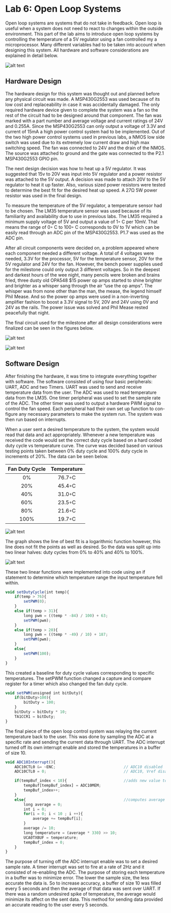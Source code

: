 # Lab 6: Open Loop Systems

Open loop systems are systems that do not take in feedback. Open loop is useful when a system does not need to react to changes within the outside environment. This part of the lab aims to introduce open loop systems by controlling the temperature of a 5V regulator using a fan controlled my a microprocessor. Many different variables had to be taken into account when designing this system. All hardware and software considerations are explained in detail below.

![alt text](
https://github.com/RU09342/milestone-2-closed-loop-controls-kool-kats/blob/master/Pics/temp58-40.gif)


## Hardware Design

The hardware design for this system was thought out and planned before any physical
circuit was made. A MSP430G2553 was used because of its low cost and replaceability
in case it was accidentally damaged. The only required hardware device given to
complete the system was a fan so the rest of the circuit had to be designed around
that component. The fan was marked with a part number and average voltage and
current ratings of 24V and 0.255A. Since the MSP430G2553 can only output a voltage
of 3.3V and current of 15mA a high power control system had to be implemented.
Out of the two high power control systems used in previous labs, a NMOS low side
switch was used due to its extremely low current draw and high max switching speed.
The fan was connected to 24V and the drain of the NMOS. The source was attached
to ground and the gate was connected to the P2.1 MSP430G2553 GPIO pin.

The next design decision was how to heat up a 5V regulator. It was suggested that
15v to 20V was input into 5V regulator and a power resistor was attached to the 5V
output. A decision was made to attach 20V to the 5V regulator to heat it up faster.
Also, various sized power resistors were tested to determine the best fit for the desired heat up speed. A 27Ω 5W power resistor was used in the final design.

To measure the temperature of the 5V regulator, a temperature sensor had to be
chosen. The LM35 temperature sensor was used because of its familiarity and availability due to use in previous
labs. The LM35 required a minimum supply voltage of 5V and
output a value of 1◦ C per 10mV. That means the range of 0◦ C to 100◦ C corresponds
to 0V to 1V which can be easily read through an ADC pin of the MSP430G2553. P1.7
was used as the ADC pin.

After all circuit components were decided on, a problem appeared where each component
needed a different voltage. A total of 4 voltages were needed, 3.3V for the processor, 5V for the temperature sensor, 20V for the 5V regulator and 24V for the
fan. However, the bench power supplies used for the milestone could only output 3
different voltages. So in the deepest and darkest hours of the wee night, many pencils
were broken and brains fried, three dusty old OPA548 $15 power op amps started to shine brighter and brighter as a whisper sang through the air ”use the op amps”.
The whisper was from none other than the man, the mease, the legend himself Phil Mease. And so the power op amps were used in a non-inverting amplifier fashion to
boost a 3.3V signal to 5V, 20V and 24V using 0V and 24V as the rails. The power
issue was solved and Phil Mease rested peacefully that night.

The final circuit used for the milestone after all design considerations were finalized
can be seen in the figures below.

![alt text](https://github.com/RU09342/lab-6taking-control-over-your-embedded-life-team-tanner-and-russell/blob/master/Open%20Loop%20Systems/pics/Schematic.JPG)

![alt text](https://github.com/RU09342/lab-6taking-control-over-your-embedded-life-team-tanner-and-russell/blob/master/Open%20Loop%20Systems/pics/Circuit.jpg)

## Software Design

After finishing the hardware, it was time to integrate everything together with software.
The software consisted of using four basic peripherals: UART, ADC and two Timers.
UART was used to send and receive temperature data from the user. The ADC was
used to read temperature data from the LM35. One timer peripheral was used to set
the sample rate of the ADC. The other timer was used to output a hardware PWM
signal to control the fan speed. Each peripheral had their own set up function to con-
figure any necessary parameters to make the system run. The system was then run
based on interrupts.

When a user sent a desired temperature to the system, the system would read that
data and act appropriately. Whenever a new temperature was received the code
would set the correct duty cycle based on a hard coded duty cycle vs temperature
curve. The curve was decided based on various testing points taken between 0%
duty cycle and 100% duty cycle in increments of 20%. The data can be seen below.

|Fan Duty Cycle | Temperature   |
|:-------------:|:-------------:|
| 0%            | 76.7◦C        |
|20%            | 45.4◦C        |
|40%            | 31.0◦C        |
|60%            | 23.5◦C        |
|80%            | 21.6◦C        |
|100%           | 19.7◦C        |

![alt text](https://github.com/RU09342/lab-6taking-control-over-your-embedded-life-team-tanner-and-russell/blob/master/Open%20Loop%20Systems/pics/Duty%20Cycle%20vs%20Temp.JPG)

The graph shows the line of best fit is a logarithmic function however, this line does
not fit the points as well as desired. So the data was split up into two linear halves: duty cycles from 0% to 40% and 40% to 100%.

![alt text](https://github.com/RU09342/lab-6taking-control-over-your-embedded-life-team-tanner-and-russell/blob/master/Open%20Loop%20Systems/pics/Linearized%20Curves.JPG)

These two linear functions were implemented into code using an if statement to determine which temperature range the input temperature fell within.

```javascript
void setDutyCycle(int temp){
    if(temp > 76){
        setPWM(0);
    }
    else if(temp > 31){
        long pwm = ((temp * -84) / 100) + 63;
        setPWM(pwm);
    }
    else if(temp > 20){
        long pwm = ((temp * -49) / 10) + 187;
        setPWM(pwm);
    }
    else{
        setPWM(100);
    }
}
```

This created a baseline for duty cycle values corresponding to specific temperatures.
The setPWM function changed a capture and compare register for a timer which also
changed the fan duty cycle.

```javascript
void setPWM(unsigned int bitDuty){
    if(bitDuty>100){
        bitDuty = 100;
    }
    bitDuty = bitDuty * 10;
    TA1CCR1 = bitDuty;
}
```

The final piece of the open loop control system was relaying the current temperature
back to the user. This was done by sampling the ADC at a specific rate and sending
the current data through UART. The ADC interrupt turned off its own interrupt enable
and stored the temperatures in a buffer of size 10.

```javascript
void ADC10Interrupt(){
    ADC10CTL0 &= ~ENC;                        		// ADC10 disabled
    ADC10CTL0 = 0;                            		// ADC10, Vref disabled completely

    if(tempBuf_index < 10){							//adds new value to array for average of 10
        tempBuf[tempBuf_index] = ADC10MEM;	
        tempBuf_index++;
    }
    else{											//computes average of 10 and transmits value; resets array index
        long average = 0;
        int i = 0;
        for(i = 0; i < 10 ; i ++){
            average += tempBuf[i];
        }
        average /= 10;
        long temperature = (average * 330) >> 10;
        UCA0TXBUF = temperature;
        tempBuf_index = 0;
    }
}
```

The purpose of turning off the ADC interrupt enable was to set a desired sample rate.
A timer interrupt was set to fire at a rate of 2Hz and it consisted of re-enabling the
ADC. The purpose of storing each temperature in a buffer was to minimize error. The
lower the sample size, the less accurate the data is. So to increase accuracy, a buffer
of size 10 was filled every 5 seconds and then the average of that data was sent over
UART. If there was a random undesired spike of temperature, the average would minimize
its affect on the sent data. This method for sending data provided an accurate
reading to the user every 5 seconds.
